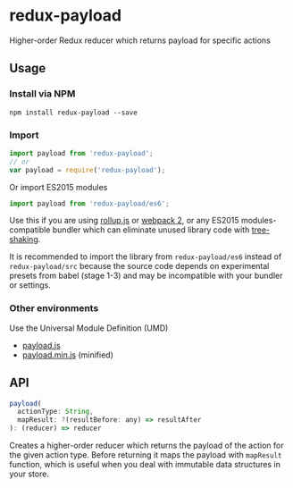 # redux-payload
Higher-order Redux reducer which returns payload for specific actions

## Usage

### Install via NPM

```
npm install redux-payload --save
```

### Import

```javascript
import payload from 'redux-payload'; 
// or
var payload = require('redux-payload');
```

Or import ES2015 modules
```javascript
import payload from 'redux-payload/es6';
```
Use this if you are using [rollup.js](http://rollupjs.org/) or
[webpack 2](http://webpack.github.io/docs/changelog.html#2-1-x-beta), or any
ES2015 modules-compatible bundler which can eliminate unused library code with
[tree-shaking](http://www.2ality.com/2015/12/webpack-tree-shaking.html).

It is recommended to import the library from `redux-payload/es6` instead of
`redux-payload/src` because the source code depends on experimental presets from
babel (stage 1-3) and may be incompatible with your bundler or settings.

### Other environments

Use the Universal Module Definition (UMD)

- [payload.js](dist/payload.js)
- [payload.min.js](dist/payload.min.js) (minified)

## API

```js
payload(
  actionType: String,
  mapResult: ?(resultBefore: any) => resultAfter
): (reducer) => reducer
```

Creates a higher-order reducer which returns the payload of the action
for the given action type. Before returning it maps the payload with `mapResult`
function, which is useful when you deal with immutable data structures in your store.
